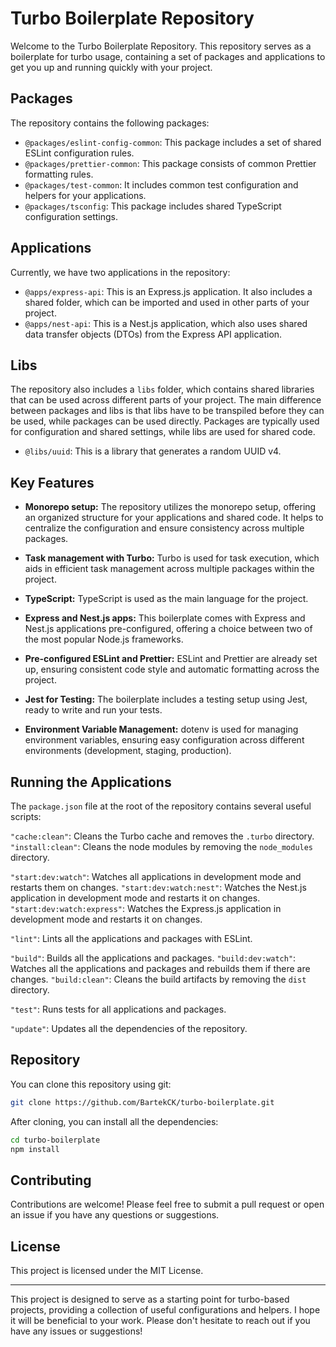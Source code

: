 # Turbo Boilerplate Repository

Welcome to the Turbo Boilerplate Repository. This repository serves as a boilerplate for turbo usage, containing a set of packages and applications to get you up and running quickly with your project.

## Packages

The repository contains the following packages:

- `@packages/eslint-config-common`: This package includes a set of shared ESLint configuration rules.
- `@packages/prettier-common`: This package consists of common Prettier formatting rules.
- `@packages/test-common`: It includes common test configuration and helpers for your applications.
- `@packages/tsconfig`: This package includes shared TypeScript configuration settings.

## Applications

Currently, we have two applications in the repository:

- `@apps/express-api`: This is an Express.js application. It also includes a shared folder, which can be imported and used in other parts of your project.
- `@apps/nest-api`: This is a Nest.js application, which also uses shared data transfer objects (DTOs) from the Express API application.

## Libs

The repository also includes a `libs` folder, which contains shared libraries that can be used across different parts of your project. The main difference between packages and libs is that libs have to be transpiled before they can be used, while packages can be used directly. Packages are typically used for configuration and shared settings, while libs are used for shared code.
- `@libs/uuid`: This is a library that generates a random UUID v4.

## Key Features

- **Monorepo setup:** The repository utilizes the monorepo setup, offering an organized structure for your applications and shared code. It helps to centralize the configuration and ensure consistency across multiple packages.

- **Task management with Turbo:** Turbo is used for task execution, which aids in efficient task management across multiple packages within the project.

- **TypeScript:** TypeScript is used as the main language for the project.

- **Express and Nest.js apps:** This boilerplate comes with Express and Nest.js applications pre-configured, offering a choice between two of the most popular Node.js frameworks.

- **Pre-configured ESLint and Prettier:** ESLint and Prettier are already set up, ensuring consistent code style and automatic formatting across the project.

- **Jest for Testing:** The boilerplate includes a testing setup using Jest, ready to write and run your tests.

- **Environment Variable Management:** dotenv is used for managing environment variables, ensuring easy configuration across different environments (development, staging, production).

## Running the Applications

The `package.json` file at the root of the repository contains several useful scripts:

`"cache:clean"`: Cleans the Turbo cache and removes the `.turbo` directory.
`"install:clean"`: Cleans the node modules by removing the `node_modules` directory.

`"start:dev:watch"`: Watches all applications in development mode and restarts them on changes.
`"start:dev:watch:nest"`: Watches the Nest.js application in development mode and restarts it on changes.
`"start:dev:watch:express"`: Watches the Express.js application in development mode and restarts it on changes.

`"lint"`: Lints all the applications and packages with ESLint.

`"build"`: Builds all the applications and packages.
`"build:dev:watch"`: Watches all the applications and packages and rebuilds them if there are changes.
`"build:clean"`: Cleans the build artifacts by removing the `dist` directory.

`"test"`: Runs tests for all applications and packages.

`"update"`: Updates all the dependencies of the repository.


## Repository

You can clone this repository using git:

```sh
git clone https://github.com/BartekCK/turbo-boilerplate.git
```

After cloning, you can install all the dependencies:

```sh
cd turbo-boilerplate
npm install
```

## Contributing

Contributions are welcome! Please feel free to submit a pull request or open an issue if you have any questions or suggestions.

## License

This project is licensed under the MIT License.

---

This project is designed to serve as a starting point for turbo-based projects, providing a collection of useful configurations and helpers. I hope it will be beneficial to your work. Please don't hesitate to reach out if you have any issues or suggestions!
